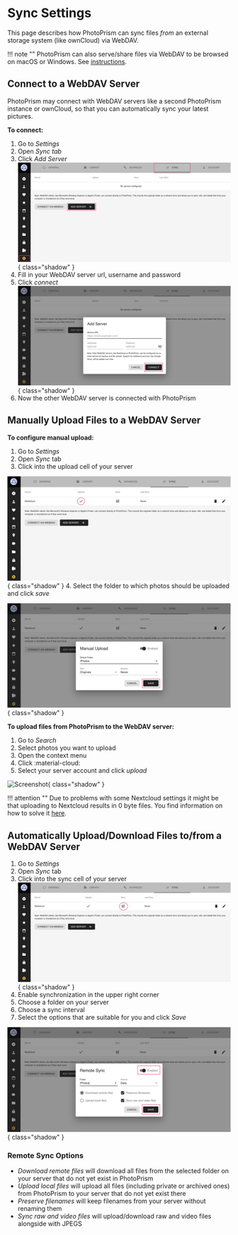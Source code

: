 # Sync Settings

This page describes how PhotoPrism can sync files *from* an external storage system (like ownCloud) via WebDAV.

!!! note ""
    PhotoPrism can also serve/share files via WebDAV to be browsed on macOS or Windows.
    See [instructions](/user-guide/sync/webdav/).

## Connect to a WebDAV Server ##

PhotoPrism may connect with WebDAV servers like a second PhotoPrism instance or ownCloud,
so that you can automatically sync your latest pictures.

**To connect:**

1. Go to *Settings*
2. Open *Sync tab*
3. Click *Add Server*
    ![Screenshot](img/sync-1.png){ class="shadow" }
4. Fill in your WebDAV server url, username and password
5. Click *connect*
    ![Screenshot](img/sync-2.png){ class="shadow" }
6. Now the other WebDAV server is connected with PhotoPrism

## Manually Upload Files to a WebDAV Server ##

**To configure manual upload:**

1. Go to *Settings*
2. Open *Sync* tab
3. Click into the upload cell of your server

![Screenshot](img/sync-upload-1.png){ class="shadow" }
4. Select the folder to which photos should be uploaded and click *save*

![Screenshot](img/sync-upload-2.png){ class="shadow" }

**To upload files from PhotoPrism to the WebDAV server:**

1. Go to *Search*
2. Select photos you want to upload
3. Open the context menu
4. Click :material-cloud:
5. Select your server account and click *upload*

![Screenshot](img/upload-3.png){ class="shadow" }

!!! attention ""
    Due to problems with some Nextcloud settings it might be that uploading to Nextcloud results in 0 byte files. You find information on how to solve it [here](https://github.com/photoprism/photoprism/issues/443).

## Automatically Upload/Download Files to/from a WebDAV Server ##

1. Go to *Settings*
2. Open *Sync* tab
3. Click into the sync cell of your server
![Screenshot](img/sync-sync-1.png){ class="shadow" }
4. Enable synchronization in the upper right corner
5. Choose a folder on your server
6. Choose a sync interval
7. Select the options that are suitable for you and click *Save*


![Screenshot](img/sync-sync-2.png){ class="shadow" }

### Remote Sync Options ###

* *Download remote files* will download all files from the selected folder on your server that do not yet exist in PhotoPrism
* *Upload local files* will upload all files (including private or archived ones) from PhotoPrism to your server that do not yet exist there
* *Preserve filenames* will keep filenames from your server without renaming them
* *Sync raw and video files* will upload/download raw and video files alongside with JPEGS



